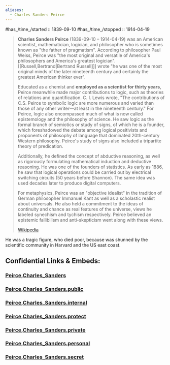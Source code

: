 ```yaml
---
aliases:
  - Charles Sanders Peirce
---
```


#has_/time_/started :: 1839-09-10 
#has_/time_/stopped  :: 1914-04-19 

> **Charles Sanders Peirce** (1839-09-10 – 1914-04-19) 
> was an American scientist, mathematician,  logician, and philosopher 
> who is sometimes known as "the father of pragmatism". 
> According to philosopher Paul Weiss, Peirce was "the most original and versatile of America's philosophers and America's greatest logician". 
>[[Russell,Bertrand|Bertrand Russell]]] wrote "he was one of the most original minds of the later nineteenth century 
> and certainly the greatest American thinker ever". 
>
> Educated as a chemist and __employed as a scientist for thirty years__, 
> Peirce meanwhile made major contributions to logic, such as theories of relations and quantification. 
> C. I. Lewis wrote, "The contributions of C.S. Peirce to symbolic logic are more numerous and varied than those of any other writer—at least in the nineteenth century." 
> For Peirce, logic also encompassed much of what is now called epistemology 
> and the philosophy of science. 
> He saw logic as the formal branch of semiotics or study of signs, of which he is a founder, 
> which foreshadowed the debate among logical positivists and proponents of philosophy of language that dominated 20th-century Western philosophy. 
> Peirce's study of signs also included a tripartite theory of predication.  
>
> Additionally, he defined the concept of abductive reasoning, as well as rigorously formulating mathematical induction and deductive reasoning. 
> He was one of the founders of statistics. 
> As early as 1886, he saw that logical operations could be carried out by electrical switching circuits (50 years before Shannon). 
> The same idea was used decades later to produce digital computers. 
> 
> For metaphysics, Peirce was an "objective idealist" 
> in the tradition of German philosopher Immanuel Kant as well as a scholastic realist about universals. 
> He also held a commitment to the ideas of continuity and chance as real features of the universe, 
> views he labeled synechism and tychism respectively. 
> Peirce believed an epistemic fallibilism and anti-skepticism went along with these views.
>
> [Wikipedia](https://en.wikipedia.org/wiki/Charles%20Sanders%20Peirce)

He was a tragic figure, who died poor, 
because was shunned by the scientific community in Harvard and the US east coast. 


## Confidential Links & Embeds: 

### [Peirce,Charles_Sanders](/_Standards/bio/People/Mathematician/Peirce,Charles_Sanders.md) 

### [Peirce,Charles_Sanders.public](/_public/bio/People/Mathematician/Peirce,Charles_Sanders.public.md) 

### [Peirce,Charles_Sanders.internal](/_internal/bio/People/Mathematician/Peirce,Charles_Sanders.internal.md) 

### [Peirce,Charles_Sanders.protect](/_protect/bio/People/Mathematician/Peirce,Charles_Sanders.protect.md) 

### [Peirce,Charles_Sanders.private](/_private/bio/People/Mathematician/Peirce,Charles_Sanders.private.md) 

### [Peirce,Charles_Sanders.personal](/_personal/bio/People/Mathematician/Peirce,Charles_Sanders.personal.md) 

### [Peirce,Charles_Sanders.secret](/_secret/bio/People/Mathematician/Peirce,Charles_Sanders.secret.md)

